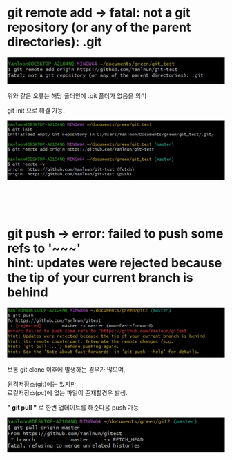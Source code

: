 # git remote add -> fatal: not a git repository (or any of the parent directories): .git

![1](./img/1/1.jpg)

위와 같은 오류는 해당 폴더안에 .git 폴더가 없음을 의미

git init 으로 해결 가능.

![2](./img/1/2.jpg)

<br><br><br>

# git push -> error: failed to push some refs to '~~~' <br> hint: updates were rejected because the tip of your current branch is behind

![1](./img/2/1.jpg)

보통 git clone 이후에 발생하는 경우가 많으며,

원격저장소(git)에는 있지만, <br> 로컬저장소(pc)에 없는 파일이 존재할경우 발생.

<strong>" git pull "</strong> 로 한번 업데이트를 해준다음 push 가능

![2](./img/2/2.jpg)

